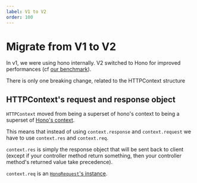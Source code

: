 ```yaml
---
label: V1 to V2
order: 100
---
```


# Migrate from V1 to V2

In v1, we were using hono internally. V2 switched to Hono for improved performances (cf [our benchmark](https://quickchart.io/chart/render/sf-adcfeec7-78bc-43c6-9019-09c18ae3bd48)).

There is only one breaking change, related to the HTTPContext structure

## HTTPContext's request and response object

`HTTPContext` moved from being a superset of hono's context to being a superset of [Hono's context](https://hono.dev/api/context).

This means that instead of using `context.response` and `context.request` we have to use `context.res` and `context.req`.

`context.res` is simply the response object that will be sent back to client (except if your controller method return something, then your controller method's returned value take precedence).

`context.req` is an [`HonoRequest`'s instance](https://hono.dev/api/request).

